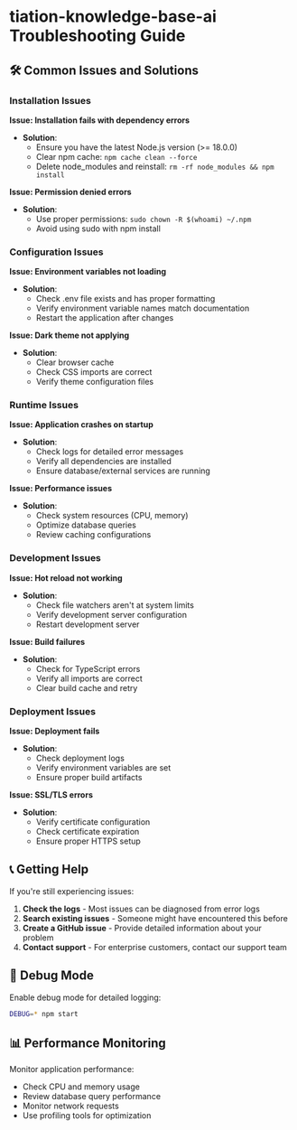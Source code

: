 # tiation-knowledge-base-ai Troubleshooting Guide

## 🛠️ Common Issues and Solutions

### Installation Issues

**Issue: Installation fails with dependency errors**
- **Solution**: 
  - Ensure you have the latest Node.js version (>= 18.0.0)
  - Clear npm cache: `npm cache clean --force`
  - Delete node_modules and reinstall: `rm -rf node_modules && npm install`

**Issue: Permission denied errors**
- **Solution**: 
  - Use proper permissions: `sudo chown -R $(whoami) ~/.npm`
  - Avoid using sudo with npm install

### Configuration Issues

**Issue: Environment variables not loading**
- **Solution**: 
  - Check .env file exists and has proper formatting
  - Verify environment variable names match documentation
  - Restart the application after changes

**Issue: Dark theme not applying**
- **Solution**: 
  - Clear browser cache
  - Check CSS imports are correct
  - Verify theme configuration files

### Runtime Issues

**Issue: Application crashes on startup**
- **Solution**: 
  - Check logs for detailed error messages
  - Verify all dependencies are installed
  - Ensure database/external services are running

**Issue: Performance issues**
- **Solution**: 
  - Check system resources (CPU, memory)
  - Optimize database queries
  - Review caching configurations

### Development Issues

**Issue: Hot reload not working**
- **Solution**: 
  - Check file watchers aren't at system limits
  - Verify development server configuration
  - Restart development server

**Issue: Build failures**
- **Solution**: 
  - Check for TypeScript errors
  - Verify all imports are correct
  - Clear build cache and retry

### Deployment Issues

**Issue: Deployment fails**
- **Solution**: 
  - Check deployment logs
  - Verify environment variables are set
  - Ensure proper build artifacts

**Issue: SSL/TLS errors**
- **Solution**: 
  - Verify certificate configuration
  - Check certificate expiration
  - Ensure proper HTTPS setup

## 📞 Getting Help

If you're still experiencing issues:

1. **Check the logs** - Most issues can be diagnosed from error logs
2. **Search existing issues** - Someone might have encountered this before
3. **Create a GitHub issue** - Provide detailed information about your problem
4. **Contact support** - For enterprise customers, contact our support team

## 🔧 Debug Mode

Enable debug mode for detailed logging:
```bash
DEBUG=* npm start
```

## 📊 Performance Monitoring

Monitor application performance:
- Check CPU and memory usage
- Review database query performance
- Monitor network requests
- Use profiling tools for optimization

